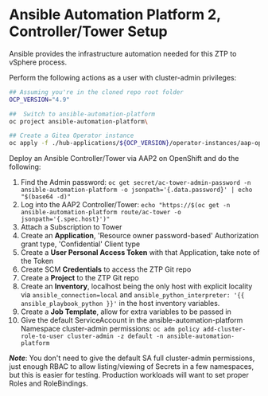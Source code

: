 # Ansible Automation Platform 2, Controller/Tower Setup

Ansible provides the infrastructure automation needed for this ZTP to vSphere process.

Perform the following actions as a user with cluster-admin privileges:

```bash
## Assuming you're in the cloned repo root folder
OCP_VERSION="4.9"

##  Switch to ansible-automation-platform
oc project ansible-automation-platform\

## Create a Gitea Operator instance
oc apply -f ./hub-applications/${OCP_VERSION}/operator-instances/aap-operator/03_tower_controller_instance.yml
```


Deploy an Ansible Controller/Tower via AAP2 on OpenShift and do the following:

1. Find the Admin password: `oc get secret/ac-tower-admin-password -n ansible-automation-platform -o jsonpath='{.data.password}' | echo "$(base64 -d)"`
2. Log into the AAP2 Controller/Tower: `echo "https://$(oc get -n ansible-automation-platform route/ac-tower -o jsonpath='{.spec.host}')"`
3. Attach a Subscription to Tower
4. Create an **Application**, 'Resource owner password-based' Authorization grant type, 'Confidential' Client type
5. Create a **User Personal Access Token** with that Application, take note of the Token
6. Create SCM **Credentials** to access the ZTP Git repo
7. Create a **Project** to the ZTP Git repo
8. Create an **Inventory**, localhost being the only host with explicit locality via `ansible_connection=local` and  `ansible_python_interpreter: '{{ ansible_playbook_python }}'` in the host inventory variables.
9. Create a **Job Template**, allow for extra variables to be passed in
10. Give the default ServiceAccount in the ansible-automation-platform Namespace cluster-admin permissions: `oc adm policy add-cluster-role-to-user cluster-admin -z default -n ansible-automation-platform`

***Note***: You don't need to give the default SA full cluster-admin permissions, just enough RBAC to allow listing/viewing of Secrets in a few namespaces, but this is easier for testing.  Production workloads will want to set proper Roles and RoleBindings.